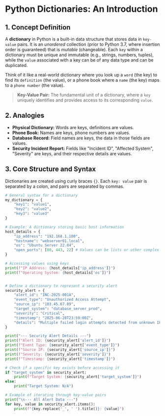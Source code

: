 # Python Dictionaries: An Introduction

## 1. Concept Definition

A **dictionary** in Python is a built-in data structure that stores data in `key-value` pairs. It is an *unordered* collection (prior to Python 3.7, where insertion order is guaranteed) that is *mutable* (changeable). Each `key` within a dictionary must be unique and immutable (e.g., strings, numbers, tuples), while the `value` associated with a key can be of any data type and can be duplicated.

Think of it like a real-world dictionary where you look up a `word` (the key) to find its `definition` (the value), or a phone book where a `name` (the key) maps to a `phone number` (the value).

> **Key-Value Pair:** The fundamental unit of a dictionary, where a `key` uniquely identifies and provides access to its corresponding `value`.

## 2. Analogies

* **Physical Dictionary:** Words are keys, definitions are values.
* **Phone Book:** Names are keys, phone numbers are values.
* **Database Record:** Field names are keys, the data in those fields are values.
* **Security Incident Report:** Fields like "Incident ID", "Affected System", "Severity" are keys, and their respective details are values.

## 3. Core Structure and Syntax

Dictionaries are created using curly braces `{}`. Each `key: value` pair is separated by a colon, and pairs are separated by commas.

```python
# General syntax for a dictionary
my_dictionary = {
    "key1": "value1",
    "key2": "value2",
    "key3": "value3"
}

# Example: A dictionary storing basic host information
host_details = {
    "ip_address": "192.168.1.100",
    "hostname": "webserver01.local",
    "os": "Ubuntu Server 22.04",
    "open_ports": [80, 443, 22] # Values can be lists or other complex types
}

# Accessing values using keys
print(f"IP Address: {host_details['ip_address']}")
print(f"Operating System: {host_details['os']}")


# Define a dictionary to represent a security alert
security_alert = {
    "alert_id": "INC-2025-001A",
    "event_type": "Unauthorized Access Attempt",
    "source_ip": "103.45.67.89",
    "target_system": "database_server_prod",
    "severity": "Critical",
    "timestamp": "2025-06-28T23:59:00Z",
    "details": "Multiple failed login attempts detected from unknown IP."
}

print("--- Security Alert Details ---")
print(f"Alert ID: {security_alert['alert_id']}")
print(f"Event Type: {security_alert['event_type']}")
print(f"Source IP: {security_alert['source_ip']}")
print(f"Severity: {security_alert['severity']}")
print(f"Timestamp: {security_alert['timestamp']}")

# Check if a specific key exists before accessing it
if "target_system" in security_alert:
    print(f"Target System: {security_alert['target_system']}")
else:
    print("Target System: N/A")

# Example of iterating through key-value pairs
print("\n--- All Alert Data ---")
for key, value in security_alert.items():
    print(f"{key.replace('_', ' ').title()}: {value}")